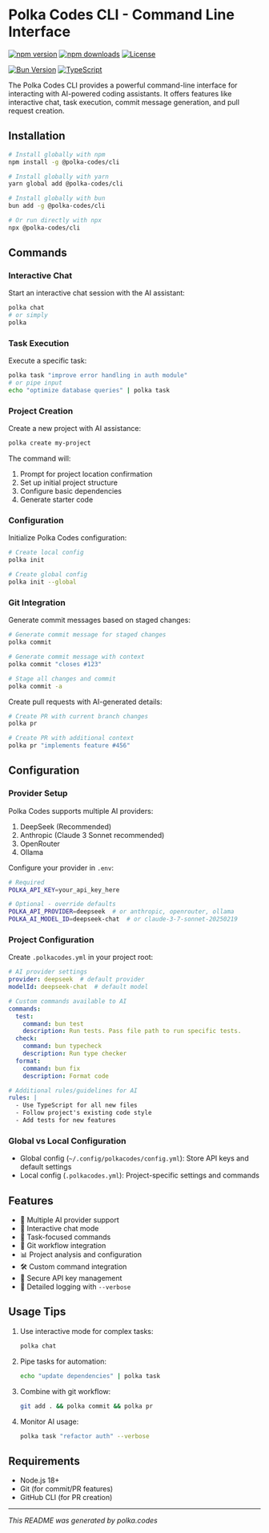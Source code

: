 # Polka Codes CLI - Command Line Interface

[![npm version](https://img.shields.io/npm/v/@polka-codes/cli.svg)](https://www.npmjs.com/package/@polka-codes/cli)
[![npm downloads](https://img.shields.io/npm/dm/@polka-codes/cli.svg)](https://www.npmjs.com/package/@polka-codes/cli)
[![License](https://img.shields.io/npm/l/@polka-codes/cli.svg)](https://github.com/polkacodes/polkacodes/blob/main/LICENSE)

[![Bun Version](https://img.shields.io/badge/Bun-v1.0.0+-brightgreen)](https://bun.sh)
[![TypeScript](https://img.shields.io/badge/TypeScript-5.0+-blue)](https://www.typescriptlang.org)

The Polka Codes CLI provides a powerful command-line interface for interacting with AI-powered coding assistants. It offers features like interactive chat, task execution, commit message generation, and pull request creation.

## Installation

```bash
# Install globally with npm
npm install -g @polka-codes/cli

# Install globally with yarn
yarn global add @polka-codes/cli

# Install globally with bun
bun add -g @polka-codes/cli

# Or run directly with npx
npx @polka-codes/cli
```

## Commands

### Interactive Chat

Start an interactive chat session with the AI assistant:

```bash
polka chat
# or simply
polka
```

### Task Execution

Execute a specific task:

```bash
polka task "improve error handling in auth module"
# or pipe input
echo "optimize database queries" | polka task
```

### Project Creation

Create a new project with AI assistance:

```bash
polka create my-project
```

The command will:
1. Prompt for project location confirmation
2. Set up initial project structure
3. Configure basic dependencies
4. Generate starter code

### Configuration

Initialize Polka Codes configuration:

```bash
# Create local config
polka init

# Create global config
polka init --global
```

### Git Integration

Generate commit messages based on staged changes:

```bash
# Generate commit message for staged changes
polka commit

# Generate commit message with context
polka commit "closes #123"

# Stage all changes and commit
polka commit -a
```

Create pull requests with AI-generated details:

```bash
# Create PR with current branch changes
polka pr

# Create PR with additional context
polka pr "implements feature #456"
```

## Configuration

### Provider Setup

Polka Codes supports multiple AI providers:

1. DeepSeek (Recommended)
2. Anthropic (Claude 3 Sonnet recommended)
3. OpenRouter
4. Ollama

Configure your provider in `.env`:

```bash
# Required
POLKA_API_KEY=your_api_key_here

# Optional - override defaults
POLKA_API_PROVIDER=deepseek  # or anthropic, openrouter, ollama
POLKA_AI_MODEL_ID=deepseek-chat  # or claude-3-7-sonnet-20250219
```

### Project Configuration

Create `.polkacodes.yml` in your project root:

```yaml
# AI provider settings
provider: deepseek  # default provider
modelId: deepseek-chat  # default model

# Custom commands available to AI
commands:
  test:
    command: bun test
    description: Run tests. Pass file path to run specific tests.
  check:
    command: bun typecheck
    description: Run type checker
  format:
    command: bun fix
    description: Format code

# Additional rules/guidelines for AI
rules: |
  - Use TypeScript for all new files
  - Follow project's existing code style
  - Add tests for new features
```

### Global vs Local Configuration

- Global config (`~/.config/polkacodes/config.yml`): Store API keys and default settings
- Local config (`.polkacodes.yml`): Project-specific settings and commands

## Features

- 🤖 Multiple AI provider support
- 💬 Interactive chat mode
- 🎯 Task-focused commands
- 🔄 Git workflow integration
- 📊 Project analysis and configuration
- 🛠️ Custom command integration
- 🔑 Secure API key management
- 📝 Detailed logging with `--verbose`

## Usage Tips

1. Use interactive mode for complex tasks:
   ```bash
   polka chat
   ```

2. Pipe tasks for automation:
   ```bash
   echo "update dependencies" | polka task
   ```

3. Combine with git workflow:
   ```bash
   git add . && polka commit && polka pr
   ```

4. Monitor AI usage:
   ```bash
   polka task "refactor auth" --verbose
   ```

## Requirements

- Node.js 18+
- Git (for commit/PR features)
- GitHub CLI (for PR creation)

---

*This README was generated by polka.codes*

